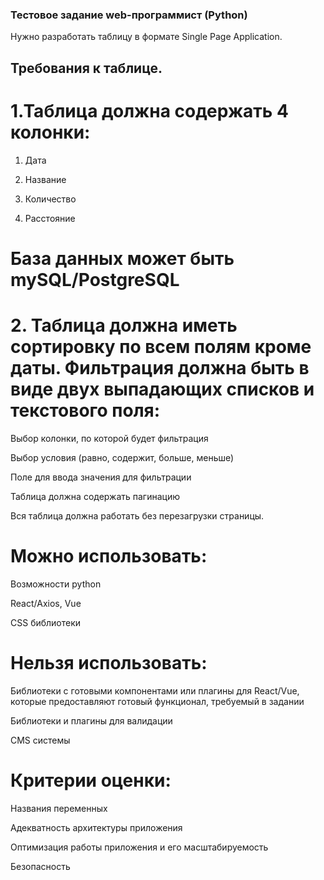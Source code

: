 ### Тестовое задание web-программист (Python)

Нужно разработать таблицу в формате Single Page Application.

## Требования к таблице.

# 1.Таблица должна содержать 4 колонки:

1. Дата

2. Название

3. Количество

4. Расстояние

# База данных может быть mySQL/PostgreSQL

# 2. Таблица должна иметь сортировку по всем полям кроме даты. Фильтрация должна быть в виде двух выпадающих списков и текстового поля:

 Выбор колонки, по которой будет фильтрация

 Выбор условия (равно, содержит, больше, меньше)

 Поле для ввода значения для фильтрации

 Таблица должна содержать пагинацию

 Вся таблица должна работать без перезагрузки страницы.

# Можно использовать:

 Возможности python

 React/Axios, Vue

 CSS библиотеки

# Нельзя использовать:

 Библиотеки с готовыми компонентами или плагины для React/Vue, которые предоставляют готовый функционал, требуемый в задании

 Библиотеки и плагины для валидации

 CMS системы

# Критерии оценки:

 Названия переменных

 Адекватность архитектуры приложения

 Оптимизация работы приложения и его масштабируемость

 Безопасность